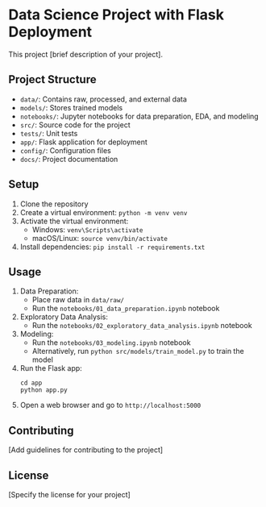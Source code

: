 # Data Science Project with Flask Deployment

This project [brief description of your project].

## Project Structure

- `data/`: Contains raw, processed, and external data
- `models/`: Stores trained models
- `notebooks/`: Jupyter notebooks for data preparation, EDA, and modeling
- `src/`: Source code for the project
- `tests/`: Unit tests
- `app/`: Flask application for deployment
- `config/`: Configuration files
- `docs/`: Project documentation

## Setup

1. Clone the repository
2. Create a virtual environment: `python -m venv venv`
3. Activate the virtual environment:
   - Windows: `venv\Scripts\activate`
   - macOS/Linux: `source venv/bin/activate`
4. Install dependencies: `pip install -r requirements.txt`

## Usage

1. Data Preparation:
   - Place raw data in `data/raw/`
   - Run the `notebooks/01_data_preparation.ipynb` notebook
2. Exploratory Data Analysis:
   - Run the `notebooks/02_exploratory_data_analysis.ipynb` notebook
3. Modeling:
   - Run the `notebooks/03_modeling.ipynb` notebook
   - Alternatively, run `python src/models/train_model.py` to train the model
4. Run the Flask app:
   ```
   cd app
   python app.py
   ```
5. Open a web browser and go to `http://localhost:5000`

## Contributing

[Add guidelines for contributing to the project]

## License

[Specify the license for your project]